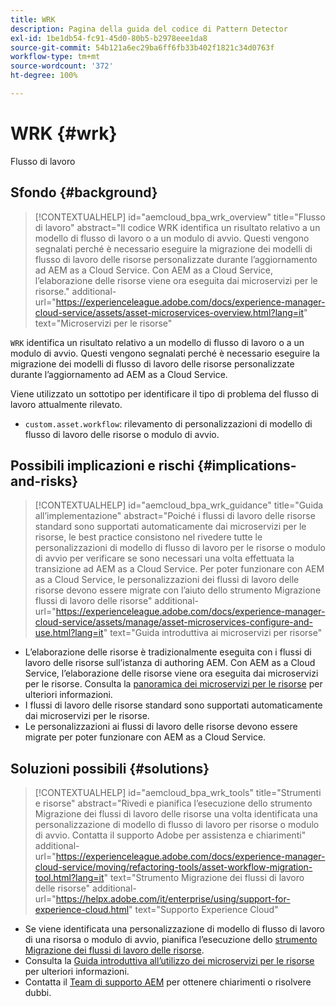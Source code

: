 ```yaml
---
title: WRK
description: Pagina della guida del codice di Pattern Detector
exl-id: 1be1db54-fc91-45d0-80b5-b2978eee1da8
source-git-commit: 54b121a6ec29ba6ff6fb33b402f1821c34d0763f
workflow-type: tm+mt
source-wordcount: '372'
ht-degree: 100%

---
```


# WRK {#wrk}

Flusso di lavoro

## Sfondo {#background}

>[!CONTEXTUALHELP]
>id="aemcloud_bpa_wrk_overview"
>title="Flusso di lavoro"
>abstract="Il codice WRK identifica un risultato relativo a un modello di flusso di lavoro o a un modulo di avvio. Questi vengono segnalati perché è necessario eseguire la migrazione dei modelli di flusso di lavoro delle risorse personalizzate durante l’aggiornamento ad AEM as a Cloud Service. Con AEM as a Cloud Service, l’elaborazione delle risorse viene ora eseguita dai microservizi per le risorse."
>additional-url="https://experienceleague.adobe.com/docs/experience-manager-cloud-service/assets/asset-microservices-overview.html?lang=it" text="Microservizi per le risorse"

`WRK` identifica un risultato relativo a un modello di flusso di lavoro o a un modulo di avvio. Questi vengono segnalati perché è necessario eseguire la migrazione dei modelli di flusso di lavoro delle risorse personalizzate durante l’aggiornamento ad AEM as a Cloud Service.

Viene utilizzato un sottotipo per identificare il tipo di problema del flusso di lavoro attualmente rilevato.

* `custom.asset.workflow`: rilevamento di personalizzazioni di modello di flusso di lavoro delle risorse o modulo di avvio.

## Possibili implicazioni e rischi {#implications-and-risks}

>[!CONTEXTUALHELP]
>id="aemcloud_bpa_wrk_guidance"
>title="Guida all’implementazione"
>abstract="Poiché i flussi di lavoro delle risorse standard sono supportati automaticamente dai microservizi per le risorse, le best practice consistono nel rivedere tutte le personalizzazioni di modello di flusso di lavoro per le risorse o modulo di avvio per verificare se sono necessari una volta effettuata la transizione ad AEM as a Cloud Service. Per poter funzionare con AEM as a Cloud Service, le personalizzazioni dei flussi di lavoro delle risorse devono essere migrate con l’aiuto dello strumento Migrazione flussi di lavoro delle risorse"
>additional-url="https://experienceleague.adobe.com/docs/experience-manager-cloud-service/assets/manage/asset-microservices-configure-and-use.html?lang=it" text="Guida introduttiva ai microservizi per risorse"

* L’elaborazione delle risorse è tradizionalmente eseguita con i flussi di lavoro delle risorse sull’istanza di authoring AEM. Con AEM as a Cloud Service, l’elaborazione delle risorse viene ora eseguita dai microservizi per le risorse. Consulta la [panoramica dei microservizi per le risorse](https://experienceleague.adobe.com/docs/experience-manager-cloud-service/assets/asset-microservices-overview.html?lang=it) per ulteriori informazioni.
* I flussi di lavoro delle risorse standard sono supportati automaticamente dai microservizi per le risorse.
* Le personalizzazioni ai flussi di lavoro delle risorse devono essere migrate per poter funzionare con AEM as a Cloud Service.

## Soluzioni possibili {#solutions}

>[!CONTEXTUALHELP]
>id="aemcloud_bpa_wrk_tools"
>title="Strumenti e risorse"
>abstract="Rivedi e pianifica l’esecuzione dello strumento Migrazione dei flussi di lavoro delle risorse una volta identificata una personalizzazione di modello di flusso di lavoro per risorse o modulo di avvio. Contatta il supporto Adobe per assistenza e chiarimenti"
>additional-url="https://experienceleague.adobe.com/docs/experience-manager-cloud-service/moving/refactoring-tools/asset-workflow-migration-tool.html?lang=it" text="Strumento Migrazione dei flussi di lavoro delle risorse"
>additional-url="https://helpx.adobe.com/it/enterprise/using/support-for-experience-cloud.html" text="Supporto Experience Cloud"

* Se viene identificata una personalizzazione di modello di flusso di lavoro di una risorsa o modulo di avvio, pianifica l’esecuzione dello [strumento Migrazione dei flussi di lavoro delle risorse](https://experienceleague.adobe.com/docs/experience-manager-cloud-service/moving/refactoring-tools/asset-workflow-migration-tool.html?lang=it).
* Consulta la [Guida introduttiva all’utilizzo dei microservizi per le risorse](https://experienceleague.adobe.com/docs/experience-manager-cloud-service/assets/manage/asset-microservices-configure-and-use.html?lang=it) per ulteriori informazioni.
* Contatta il [Team di supporto AEM](https://helpx.adobe.com/it/enterprise/using/support-for-experience-cloud.html) per ottenere chiarimenti o risolvere dubbi.
